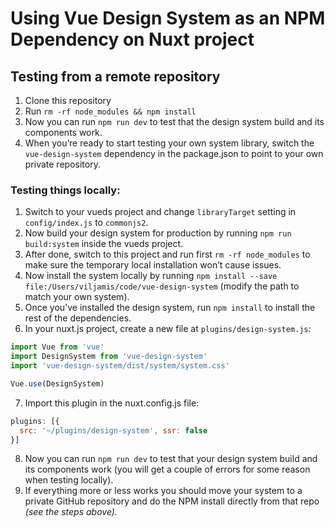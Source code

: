 # Using Vue Design System as an NPM Dependency on Nuxt project


## Testing from a remote repository

1. Clone this repository
2. Run `rm -rf node_modules && npm install`
3. Now you can run `npm run dev` to test that the design system build and its components work.
4. When you’re ready to start testing your own system library, switch the `vue-design-system` dependency in the package.json to point to your own private repository.


### Testing things locally:

1. Switch to your vueds project and change `libraryTarget` setting in `config/index.js` to `commonjs2`.
2. Now build your design system for production by running `npm run build:system` inside the vueds project.
3. After done, switch to this project and run first `rm -rf node_modules` to make sure the temporary local installation won’t cause issues.
4. Now install the system locally by running `npm install --save file:/Users/viljamis/code/vue-design-system` (modify the path to match your own system).
5. Once you’ve installed the design system, run `npm install` to install the rest of the dependencies.
6. In your nuxt.js project, create a new file at `plugins/design-system.js`:
  ``` js
  import Vue from 'vue'
  import DesignSystem from 'vue-design-system'
  import 'vue-design-system/dist/system/system.css'

  Vue.use(DesignSystem)
  ```
7. Import this plugin in the nuxt.config.js file:
  ``` js
  plugins: [{
    src: '~/plugins/design-system', ssr: false
  }]
  ```
8. Now you can run `npm run dev` to test that your design system build and its components work (you will get a couple of errors for some reason when testing locally).
9. If everything more or less works you should move your system to a private GitHub repository and do the NPM install directly from that repo _(see the steps above)._
